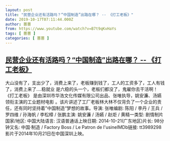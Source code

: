 ```yaml
---
layout: post
title: "民营企业还有活路吗？“中国制造”出路在哪？ -- 《打工老板》"
date: 2019-10-17T07:11:44.000Z
author: 蔷蔷
from: https://www.youtube.com/watch?v=B7t9qKvHaYs
tags: [ 蔷蔷 ]
categories: [ 蔷蔷 ]
---
```

<!--1571296304000-->
[民营企业还有活路吗？“中国制造”出路在哪？ -- 《打工老板》](https://www.youtube.com/watch?v=B7t9qKvHaYs)
------

<div>
大山没有了，支出少了，消费上来了，老板赚到钱了，工人的工资多了，工人有钱了，消费上来了....稳就业 是六稳的头一个，老板们都没了，鬼雇你去干活啊！《打工老板》  是由深圳市华浩文化传媒有限公司出品、张唯执导，姚安濂、汤嬿领衔主演的工业题材电影  。该片讲述了工厂老板林大林不仅背负了一个企业的责任，还有同时坚持着”中国制造“梦想的故事。导演: 张唯编剧: 陈阳 / 李丹 / 王兵 / 罗四维 / 孙海帆 / 李松樟 / 张鹏主演: 姚安濂 / 汤嬿 / 赵炬 / 黄精一类型: 剧情制片国家/地区: 中国大陆语言: 汉语普通话上映日期: 2014-10-21(广东地区)片长: 98分钟又名: 中国·制造 / Factory Boss / Le Patron de l'usineIMDb链接: tt3989298影片于2014年10月21日在中国深圳上映。
</div>
